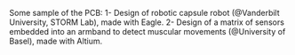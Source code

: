 Some sample of the PCB:
1- Design of robotic capsule robot (@Vanderbilt University, STORM Lab), made with Eagle.
2- Design of a matrix of sensors embedded into an armband to detect muscular movements (@University of Basel), made with Altium.
